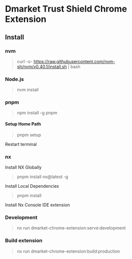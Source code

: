 # Dmarket Trust Shield Chrome Extension

## Install

### nvm

> curl -o- <https://raw.githubusercontent.com/nvm-sh/nvm/v0.40.1/install.sh> | bash

### Node.js

> nvm install

### pnpm

> npm install -g pnpm

#### Setup Home Path

> pnpm setup

Restart terminal

### nx

Install NX Globally

> pnpm install nx@latest -g

Install Local Dependencies

> pnpm install

Install Nx Console IDE extension


### Development

> nx run dmarket-chrome-extension:serve:development

### Build extension

> nx run dmarket-chrome-extension:build:production
